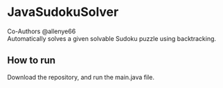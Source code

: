 # JavaSudokuSolver
Co-Authors @allenye66 <br>
Automatically solves a given solvable Sudoku puzzle using backtracking.
## How to run
Download the repository, and run the main.java file.
